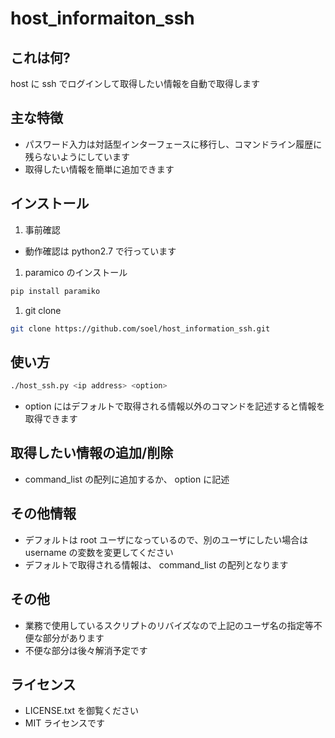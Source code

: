 host_informaiton_ssh
====================

## これは何?
host に ssh でログインして取得したい情報を自動で取得します

## 主な特徴
- パスワード入力は対話型インターフェースに移行し、コマンドライン履歴に残らないようにしています
- 取得したい情報を簡単に追加できます

## インストール
1. 事前確認
  - 動作確認は python2.7 で行っています

1. paramico のインストール
  ```bash
  pip install paramiko
  ```

1. git clone
  ```bash
  git clone https://github.com/soel/host_information_ssh.git
  ```

## 使い方
  ```bash
  ./host_ssh.py <ip address> <option>
  ```
  - option にはデフォルトで取得される情報以外のコマンドを記述すると情報を取得できます

## 取得したい情報の追加/削除
- command_list の配列に追加するか、 option に記述

## その他情報
- デフォルトは root ユーザになっているので、別のユーザにしたい場合は username の変数を変更してください
- デフォルトで取得される情報は、 command_list の配列となります

## その他
- 業務で使用しているスクリプトのリバイズなので上記のユーザ名の指定等不便な部分があります
- 不便な部分は後々解消予定です

## ライセンス
- LICENSE.txt を御覧ください
- MIT ライセンスです
